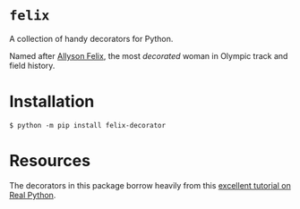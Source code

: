# `felix`

A collection of handy decorators for Python.

Named after [Allyson Felix](https://en.wikipedia.org/wiki/Allyson_Felix), the most _decorated_ woman in Olympic track and field history.

# Installation

```
$ python -m pip install felix-decorator
```

# Resources
The decorators in this package borrow heavily from this [excellent tutorial on Real Python](https://realpython.com/primer-on-python-decorators/).
